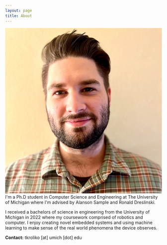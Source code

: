 ```yaml
---
layout: page
title: About
---
```


<!-- <p class="message">
  Hey there! This page is included as an example. Feel free to customize it for your own use upon downloading. Carry on!
</p> -->
<img src="/assets/img/head_shot_about.jpg"      
    class="center" />
I'm a Ph.D student in Computer Science and Engineering at The University of Michigan where I'm advised by Alanson Sample and Ronald Dreslinski.

I received a bachelors of science in engineering from the University of Michigan
in 2022 where my coursework comprised of robotics and computer. I enjoy creating novel embedded systems and using machine learning to make sense of the real world phenomena the device observes.

**Contact:** tkroliko \[at\] umich \[dot\] edu
